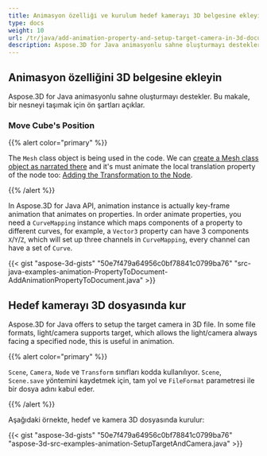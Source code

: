 ```yaml
---
title: Animasyon özelliği ve kurulum hedef kamerayı 3D belgesine ekleyin
type: docs
weight: 10
url: /tr/java/add-animation-property-and-setup-target-camera-in-3d-document/
description: Aspose.3D for Java animasyonlu sahne oluşturmayı destekler. Bu makale, bir nesneyi taşımak için ön şartları açıklar.
---
```

##  **Animasyon özelliğini 3D belgesine ekleyin**
Aspose.3D for Java animasyonlu sahne oluşturmayı destekler. Bu makale, bir nesneyi taşımak için ön şartları açıklar.
###  **Move Cube's Position**
{{% alert color="primary" %}}

The `Mesh` class object is being used in the code. We can [create a Mesh class object as narrated there](https://docs.aspose.com/3d/java/create-3d-mesh-and-scene/) and it's must animate the local translation property of the node too: [Adding the Transformation to the Node](https://docs.aspose.com/3d/java/adding-transformation-to-the-node/).

{{% /alert %}}

In Aspose.3D for Java API, animation instance is actually key-frame animation that animates on properties. In order animate properties, you need a `CurveMapping` instance which maps components of a property to different curves, for example, a `Vector3` property can have 3 components `X`/`Y`/`Z`, which will set up three channels in `CurveMapping`, every channel can have a set of `Curve`.

{{< gist "aspose-3d-gists" "50e7f479a64956c0bf78841c0799ba76" "src-java-examples-animation-PropertyToDocument-AddAnimationPropertyToDocument.java" >}}
##  **Hedef kamerayı 3D dosyasında kur**
Aspose.3D for Java offers to setup the target camera in 3D file. In some file formats, light/camera supports target, which allows the light/camera always facing a specified node, this is useful in animation.

{{% alert color="primary" %}}

`Scene`, `Camera`, `Node` ve `Transform` sınıfları kodda kullanılıyor. `Scene`, `Scene.save` yöntemini kaydetmek için, tam yol ve `FileFormat` parametresi ile bir dosya adını kabul eder.

{{% /alert %}}

Aşağıdaki örnekte, hedef ve kamera 3D dosyasında kurulur:

{{< gist "aspose-3d-gists" "50e7f479a64956c0bf78841c0799ba76" "aspose-3d-src-examples-animation-SetupTargetAndCamera.java" >}}
